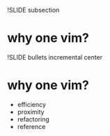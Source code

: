 !SLIDE subsection

# why one vim?

!SLIDE bullets incremental center

# why one vim?

* efficiency
* proximity
* refactoring
* reference
